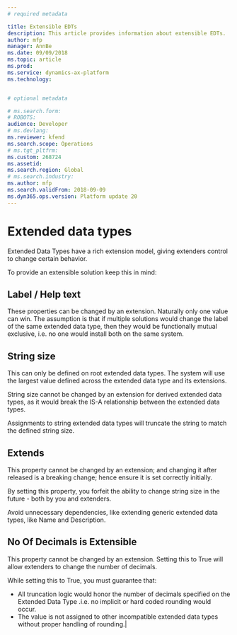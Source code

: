 ```yaml
---
# required metadata

title: Extensible EDTs
description: This article provides information about extensible EDTs.
author: mfp
manager: AnnBe
ms.date: 09/09/2018
ms.topic: article
ms.prod: 
ms.service: dynamics-ax-platform
ms.technology: 


# optional metadata

# ms.search.form: 
# ROBOTS: 
audience: Developer
# ms.devlang: 
ms.reviewer: kfend
ms.search.scope: Operations
# ms.tgt_pltfrm: 
ms.custom: 268724
ms.assetid: 
ms.search.region: Global
# ms.search.industry: 
ms.author: mfp
ms.search.validFrom: 2018-09-09
ms.dyn365.ops.version: Platform update 20
---
```


# Extended data types

Extended Data Types have a rich extension model, giving extenders control to change certain behavior.  

To provide an extensible solution keep this in mind: 

## Label / Help text
These properties can be changed by an extension. Naturally only one value can win.  The assumption is that if multiple solutions would change the label of the same extended data type, then they would be functionally mutual exclusive, i.e. no one would install both on the same system.

## String size
This can only be defined on root extended data types.  The system will use the largest value defined across the extended data type and its extensions.

String size cannot be changed by an extension for derived extended data types, as it would break the IS-A relationship between the extended data types. 

Assignments to string extended data types will truncate the string to match the defined string size.

## Extends
This property cannot be changed by an extension; and changing it after released is a breaking change; hence ensure it is set correctly initially. 

By setting this property, you forfeit the ability to change string size in the future - both by you and extenders.

Avoid unnecessary dependencies, like extending generic extended data types, like Name and Description.

## No Of Decimals is Extensible
This property cannot be changed by an extension. Setting this to True will allow extenders to change the number of decimals. 

While setting this to True, you must guarantee that:
+ All truncation logic would honor the number of decimals specified on the Extended Data Type .i.e. no implicit or hard coded rounding would occur.
+ The value is not assigned to other incompatible extended data types without proper handling of rounding.|
